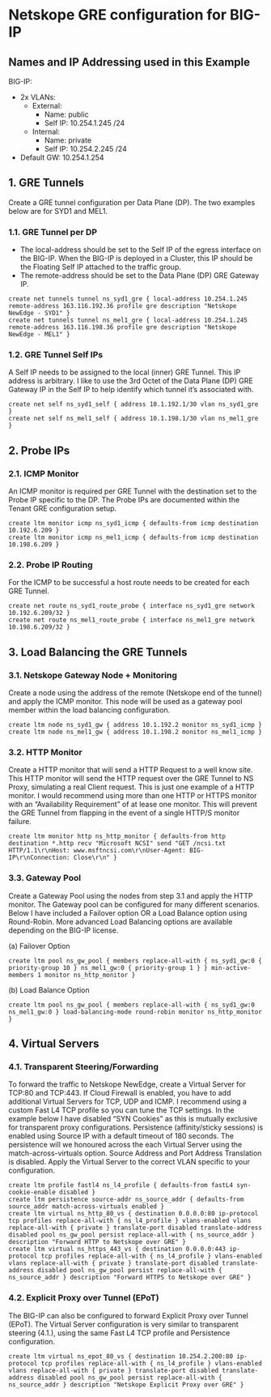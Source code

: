 # Netskope GRE configuration for BIG-IP

## Names and IP Addressing used in this Example
BIG-IP:
  - 2x VLANs:
    - External:
      - Name: public
      - Self IP: 10.254.1.245 /24
    - Internal:
      - Name: private
      - Self IP: 10.254.2.245 /24
  - Default GW: 10.254.1.254

## 1. GRE Tunnels
Create a GRE tunnel configuration per Data Plane (DP). The two examples below are for SYD1 and MEL1.

### 1.1. GRE Tunnel per DP
- The local-address should be set to the Self IP of the egress interface on the BIG-IP. When the BIG-IP is deployed in a Cluster, this IP should be the Floating Self IP attached to the traffic group.
- The remote-address should be set to the Data Plane (DP) GRE Gateway IP.
```
create net tunnels tunnel ns_syd1_gre { local-address 10.254.1.245 remote-address 163.116.192.36 profile gre description "Netskope NewEdge - SYD1" }
create net tunnels tunnel ns_mel1_gre { local-address 10.254.1.245 remote-address 163.116.198.36 profile gre description "Netskope NewEdge - MEL1" }
```

### 1.2. GRE Tunnel Self IPs
A Self IP needs to be assigned to the local (inner) GRE Tunnel. This IP address is arbitrary. I like to use the 3rd Octet of the Data Plane (DP) GRE Gateway IP in the Self IP to help identify which tunnel it’s associated with.
```
create net self ns_syd1_self { address 10.1.192.1/30 vlan ns_syd1_gre }
create net self ns_mel1_self { address 10.1.198.1/30 vlan ns_mel1_gre }
```

## 2. Probe IPs
### 2.1. ICMP Monitor
An ICMP monitor is required per GRE Tunnel with the destination set to the Probe IP specific to the DP. The Probe IPs are documented within the Tenant GRE configuration setup.
```
create ltm monitor icmp ns_syd1_icmp { defaults-from icmp destination 10.192.6.209 }
create ltm monitor icmp ns_mel1_icmp { defaults-from icmp destination 10.198.6.209 }
```
### 2.2. Probe IP Routing
For the ICMP to be successful a host route needs to be created for each GRE Tunnel.
```
create net route ns_syd1_route_probe { interface ns_syd1_gre network 10.192.6.209/32 }
create net route ns_mel1_route_probe { interface ns_mel1_gre network 10.198.6.209/32 }
```
## 3. Load Balancing the GRE Tunnels
### 3.1. Netskope Gateway Node + Monitoring
Create a node using the address of the remote (Netskope end of the tunnel) and apply the ICMP monitor. This node will be used as a gateway pool member within the load balancing configuration.
```
create ltm node ns_syd1_gw { address 10.1.192.2 monitor ns_syd1_icmp }
create ltm node ns_mel1_gw { address 10.1.198.2 monitor ns_mel1_icmp }
```
### 3.2. HTTP Monitor
Create a HTTP monitor that will send a HTTP Request to a well know site. This HTTP monitor will send the HTTP request over the GRE Tunnel to NS Proxy, simulating a real Client request. This is just one example of a HTTP monitor. I would recommend using more than one HTTP or HTTPS monitor with an “Availability Requirement” of at lease one monitor. This will prevent the GRE Tunnel from flapping in the event of a single HTTP/S monitor failure.
```
create ltm monitor http ns_http_monitor { defaults-from http destination *.http recv "Microsoft NCSI" send "GET /ncsi.txt HTTP/1.1\r\nHost: www.msftncsi.com\r\nUser-Agent: BIG-IP\r\nConnection: Close\r\n" }
```
### 3.3. Gateway Pool
Create a Gateway Pool using the nodes from step 3.1 and apply the HTTP monitor. The Gateway pool can be configured for many different scenarios. Below I have included a Failover option OR a Load Balance option using Round-Robin. More advanced Load Balancing options are available depending on the BIG-IP license.

(a) Failover Option
```
create ltm pool ns_gw_pool { members replace-all-with { ns_syd1_gw:0 { priority-group 10 } ns_mel1_gw:0 { priority-group 1 } } min-active-members 1 monitor ns_http_monitor }
```
(b) Load Balance Option
```
create ltm pool ns_gw_pool { members replace-all-with { ns_syd1_gw:0 ns_mel1_gw:0 } load-balancing-mode round-robin monitor ns_http_monitor }
```
## 4. Virtual Servers
### 4.1. Transparent Steering/Forwarding
To forward the traffic to Netskope NewEdge, create a Virtual Server for TCP:80 and TCP:443. If Cloud Firewall is enabled, you have to add additional Virtual Servers for TCP, UDP and ICMP.
I recommend using a custom Fast L4 TCP profile so you can tune the TCP settings. In the example below I have disabled “SYN Cookies” as this is mutually exclusive for transparent proxy configurations.
Persistence (affinity/sticky sessions) is enabled using Source IP with a default timeout of 180 seconds. The persistence will we honoured across the each Virtual Server using the match-across-virtuals option.
Source Address and Port Address Translation is disabled.
Apply the Virtual Server to the correct VLAN specific to your configuration.
```
create ltm profile fastl4 ns_l4_profile { defaults-from fastL4 syn-cookie-enable disabled }
create ltm persistence source-addr ns_source_addr { defaults-from source_addr match-across-virtuals enabled }
create ltm virtual ns_http_80_vs { destination 0.0.0.0:80 ip-protocol tcp profiles replace-all-with { ns_l4_profile } vlans-enabled vlans replace-all-with { private } translate-port disabled translate-address disabled pool ns_gw_pool persist replace-all-with { ns_source_addr } description "Forward HTTP to Netskope over GRE" }
create ltm virtual ns_https_443_vs { destination 0.0.0.0:443 ip-protocol tcp profiles replace-all-with { ns_l4_profile } vlans-enabled vlans replace-all-with { private } translate-port disabled translate-address disabled pool ns_gw_pool persist replace-all-with { ns_source_addr } description "Forward HTTPS to Netskope over GRE" }
```
### 4.2. Explicit Proxy over Tunnel (EPoT)
The BIG-IP can also be configured to forward Explicit Proxy over Tunnel (EPoT). The Virtual Server configuration is very similar to transparent steering (4.1.), using the same Fast L4 TCP profile and Persistence configuration.
```
create ltm virtual ns_epot_80_vs { destination 10.254.2.200:80 ip-protocol tcp profiles replace-all-with { ns_l4_profile } vlans-enabled vlans replace-all-with { private } translate-port disabled translate-address disabled pool ns_gw_pool persist replace-all-with { ns_source_addr } description "Netskope Explicit Proxy over GRE" }
```
